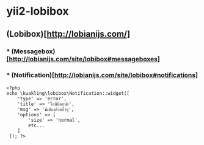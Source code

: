 # yii2-lobibox
## (Lobibox)[http://lobianijs.com/]
### * (Messagebox)[http://lobianijs.com/site/lobibox#messageboxes]
### * (Notification)[http://lobianijs.com/site/lobibox#notifications]
```
<?php 
echo \kuakling\lobibox\Notification::widget([
    'type' => 'error',
    'title' => 'โลบิบ๊อกน่ะ',
    'msg' => 'มีเสียงด้วยกิ้วๆ',
    'options' => [
        'size' => 'normal',
        etc...
    ]
 ]); ?>
 ```

